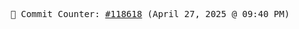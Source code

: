 <p align="center">
    <samp>
        📮 Commit Counter: <a href="https://github.com/Javascript-void0/Javascript-void0/commits/main">#118618</a> (April 27, 2025 @ 09:40 PM)
    </samp>
</p>